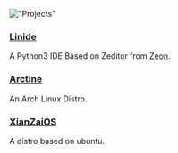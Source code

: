 !["Projects"](https://media.discordapp.net/attachments/808360760593612840/898324887326822471/unknown.png "Projects")
### [Linide](https://github.com/Lintine/Linide)
A Python3 IDE Based on Zeditor from [Zeon](https://zeon.dev/).
### [Arctine](https://lintine.github.io/arctine-docs/)
An Arch Linux Distro.
### [XianZaiOS](https://lintine.github.io/XianZaiOS/)
A distro based on ubuntu.
